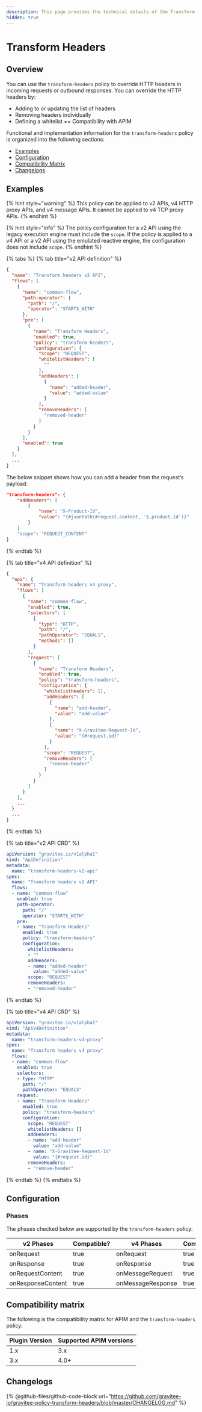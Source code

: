 ```yaml
---
description: This page provides the technical details of the Transform Headers policy
hidden: true
---
```


# Transform Headers

## Overview

You can use the `transform-headers` policy to override HTTP headers in incoming requests or outbound responses. You can override the HTTP headers by:

* Adding to or updating the list of headers
* Removing headers individually
* Defining a whitelist == Compatibility with APIM

Functional and implementation information for the `transform-headers` policy is organized into the following sections:

* [Examples](transform-headers.md#examples)
* [Configuration](transform-headers.md#configuration)
* [Compatibility Matrix](transform-headers.md#compatibility-matrix)
* [Changelogs](transform-headers.md#changelogs)

## Examples

{% hint style="warning" %}
This policy can be applied to v2 APIs, v4 HTTP proxy APIs, and v4 message APIs. It cannot be applied to v4 TCP proxy APIs.
{% endhint %}

{% hint style="info" %}
The policy configuration for a v2 API using the legacy execution engine must include the `scope`. If the policy is applied to a v4 API or a v2 API using the emulated reactive engine, the configuration does not include `scope`.
{% endhint %}

{% tabs %}
{% tab title="v2 API definition" %}
```json
{
  "name": "Transform headers v2 API",
  "flows": [
    {
      "name": "common-flow",
      "path-operator": {
        "path": "/",
        "operator": "STARTS_WITH"
      },
      "pre": [
        {
          "name": "Transform Headers",
          "enabled": true,
          "policy": "transform-headers",
          "configuration": {
            "scope": "REQUEST",
            "whitelistHeaders": [
              ""
            ],
            "addHeaders": [
              {
                "name": "added-header",
                "value": "added-value"
              }
            ],
            "removeHeaders": [
              "removed-header"
            ]
          }
        }
      ],
      "enabled": true
    }
  ],
  ...
}
```

The below snippet shows how you can add a header from the request’s payload:

```json
"transform-headers": {
    "addHeaders": [
        {
            "name": "X-Product-Id",
            "value": "{#jsonPath(#request.content, '$.product.id')}"
        }
    ]
    "scope": "REQUEST_CONTENT"
}
```
{% endtab %}

{% tab title="v4 API definition" %}
```json
{
  "api": {
    "name": "Transform headers v4 proxy",
    "flows": [
      {
        "name": "common-flow",
        "enabled": true,
        "selectors": [
          {
            "type": "HTTP",
            "path": "/",
            "pathOperator": "EQUALS",
            "methods": []
          }
        ],
        "request": [
          {
            "name": "Transform Headers",
            "enabled": true,
            "policy": "transform-headers",
            "configuration": {
              "whitelistHeaders": [],
              "addHeaders": [
                {
                  "name": "add-header",
                  "value": "add-value"
                },
                {
                  "name": "X-Gravitee-Request-Id",
                  "value": "{#request.id}"
                }
              ],
              "scope": "REQUEST",
              "removeHeaders": [
                "remove-header"
              ]
            }
          }
        ]
      }
    ],
    ...
  }
  ...
}
```
{% endtab %}

{% tab title="v2 API CRD" %}
```yaml
apiVersion: "gravitee.io/v1alpha1"
kind: "ApiDefinition"
metadata:
  name: "transform-headers-v2-api"
spec:
  name: "Transform headers v2 API"
  flows:
  - name: "common-flow"
    enabled: true
    path-operator:
      path: "/"
      operator: "STARTS_WITH"
    pre:
    - name: "Transform Headers"
      enabled: true
      policy: "transform-headers"
      configuration:
        whitelistHeaders:
        - ""
        addHeaders:
        - name: "added-header"
          value: "added-value"
        scope: "REQUEST"
        removeHeaders:
        - "removed-header"
```
{% endtab %}

{% tab title="v4 API CRD" %}
```yaml
apiVersion: "gravitee.io/v1alpha1"
kind: "ApiV4Definition"
metadata:
  name: "transform-headers-v4-proxy"
spec:
  name: "Transform headers v4 proxy"
  flows:
  - name: "common-flow"
    enabled: true
    selectors:
    - type: "HTTP"
      path: "/"
      pathOperator: "EQUALS"
    request:
    - name: "Transform Headers"
      enabled: true
      policy: "transform-headers"
      configuration:
        scope: "REQUEST"
        whitelistHeaders: []
        addHeaders:
        - name: "add-header"
          value: "add-value"
        - name: "X-Gravitee-Request-Id"
          value: "{#request.id}"
        removeHeaders:
        - "remove-header"
```
{% endtab %}
{% endtabs %}

## Configuration

### Phases

The phases checked below are supported by the `transform-headers` policy:

<table data-full-width="false"><thead><tr><th width="209">v2 Phases</th><th width="139" data-type="checkbox">Compatible?</th><th width="204.41136671177264">v4 Phases</th><th data-type="checkbox">Compatible?</th></tr></thead><tbody><tr><td>onRequest</td><td>true</td><td>onRequest</td><td>true</td></tr><tr><td>onResponse</td><td>true</td><td>onResponse</td><td>true</td></tr><tr><td>onRequestContent</td><td>true</td><td>onMessageRequest</td><td>true</td></tr><tr><td>onResponseContent</td><td>true</td><td>onMessageResponse</td><td>true</td></tr></tbody></table>

## Compatibility matrix

The following is the compatibility matrix for APIM and the `transform-headers` policy:

<table data-full-width="false"><thead><tr><th>Plugin Version</th><th>Supported APIM versions</th></tr></thead><tbody><tr><td>1.x</td><td>3.x</td></tr><tr><td>3.x</td><td>4.0+</td></tr></tbody></table>

## Changelogs

{% @github-files/github-code-block url="https://github.com/gravitee-io/gravitee-policy-transform-headers/blob/master/CHANGELOG.md" %}
